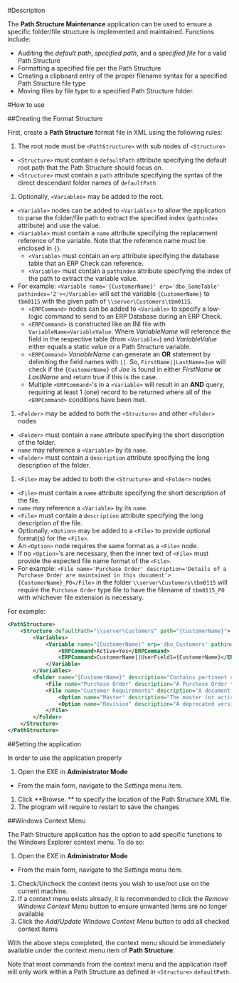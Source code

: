 #Description

The **Path Structure Maintenance** application can be used to ensure a specific folder/file structure is implemented and maintained. Functions include:

 * Auditing the *default path*, *specified path*, and a *specified file* for a valid Path Structure
 * Formatting a specified file per the Path Structure
 * Creating a clipboard entry of the proper filename syntax for a specified Path Structure file type
 * Moving files by file type to a specified Path Structure folder.

#How to use

##Creating the Format Structure

First, create a **Path Structure** format file in XML using the following rules:

 1. The root node must be `<PathStructure>` with sub nodes of `<Structure>`
   * `<Structure>` must contain a `defaultPath` attribute specifying the default root path that the Path Structure should focus on.
   * `<Structure>` must contain a `path` attribute specifying the syntax of the direct descendant folder names of `defaultPath`
 1. Optionally, `<Variables>` may be added to the root.
   * `<Variable>` nodes can be added to `<Variables>` to allow the application to parse the folder/file path to extract the specified index (`pathindex` attribute) and use the value.
   * `<Variable>` must contain a `name` attribute specifying the replacement reference of the variable. Note that the reference name must be enclosed in `{}`.
	 * `<Variable>` must contain an `erp` attribute specifying the database table that an ERP Check can reference.
	 * `<Variable>` must contain a `pathindex` attribute specifying the index of the path to extract the variable value.
   * For example: `<Variable name='{CustomerName}' erp='dbo_SomeTable' pathindex='2'></Variable>` will set the variable `{CustomerName}` to `tbm0115` with the given path of `\\server\Customers\tbm0115`.
	 * `<ERPCommand>` nodes can be added to `<Variable>` to specify a low-logic command to send to an ERP Database during an ERP Check.
	 * `<ERPCommand>` is constructed like an INI file with `VariableName=VariableValue`. Where *VariableName* will reference the field in the respective table (from `<Variable>`) and *VariableValue* either equals a static value or a Path Structure variable.
	 * `<ERPCommand>` *VariableName* can generate an **OR** statement by delimiting the field names with `||`. So, `FirstName||LastName=Joe` will check if the `{CustomerName}` of *Joe* is found in either *FirstName* **or** *LastName* and return true if this is the case.
	 * Multiple `<ERPCommand>`'s in a `<Variable>` will result in an **AND** query, requiring at least 1 (one) record to be returned where all of the `<ERPCommand>` conditions have been met.
 1. `<Folder>` may be added to both the `<Structure>` and other `<Folder>` nodes
   * `<Folder>` must contain a `name` attribute specifying the short description of the folder.
   * `name` may reference a `<Variable>` by its `name`.
   * `<Folder>` must contain a `description` attribute specifying the long description of the folder.
 1. `<File>` may be added to both the `<Structure>` and `<Folder>` nodes
   * `<File>` must contain a `name` attribute specifying the short description of the file.
   * `name` may reference a `<Variable>` by its `name`.
   * `<File>` must contain a `description` attribute specifying the long description of the file.
   * Optionally, `<Option>` may be added to a `<File>` to provide optional format(s) for the `<File>`.
   * An `<Option>` node requires the same format as a `<File>` node.
   * If no `<Option>`'s are necessary, then the inner text of `<File>` must provide the expected file name format of the `<File>`.
   * For example: `<File name='Purchase Order' description='Details of a Purchase Order are maintained in this document'>{CustomerName}_PO</File>` in the folder `\\server\Customers\tbm0115` will require the `Purchase Order` type file to have the filename of `tbm0115_PO` with whichever file extension is necessary.

For example:
```xml
<PathStructure>
	<Structure defaultPath="\\server\Customers" path="{CustomerName}">
		<Variables>
			<Variable name="{CustomerName}" erp='dbo_Customers' pathindex='2'>
				<ERPCommand>Active=Yes</ERPCommand>
				<ERPCommand>CustomerName||UserField1={CustomerName}</ERPCommand>
			</Variable>
		</Variables>
		<Folder name="{CustomerName}" description="Contains pertinent customer information.">
			<File name="Purchase Order" description="A Purchase Order template">{CustomerName}_PO</File>
			<File name="Customer Requirements" description="A document containing the customers requirements">
				<Option name="Master" description="The master (or active) version of the customers requirements">{CustomerName}_Master Requirements</Option>
				<Option name="Revision" description="A deprecated version of the customer requirements">{CustomerName}_Rev-{RevNo}_Requirements</Option>
			</File>
		</Folder>
	</Structure>
</PathStructure>
```

##Setting the application

In order to use the application properly

 1. Open the EXE in **Administrator Mode**
   * From the main form, navigate to the *Settings* menu item.
 1. Click **Browse.  ** to specify the location of the Path Structure XML file.
 1. The program will require to restart to save the changes

##Windows Context Menu

The Path Structure application has the option to add specific functions to the Windows Explorer context menu. To do so:

 1. Open the EXE in **Administrator Mode**
   * From the main form, navigate to the *Settings* menu item.
 1. Check/Uncheck the context items you wish to use/not use on the current machine.
 1. If a context menu exists already, it is recommended to click the *Remove Windows Context Menu* button to ensure unwanted items are no longer available
 1. Click the *Add/Update Windows Context Menu* button to add all checked context items

With the above steps completed, the context menu should be immediately available under the context menu item of **Path Structure**.

Note that most commands from the context menu and the application itself will only work within a Path Structure as defined in `<Structure>` `defaultPath`.
